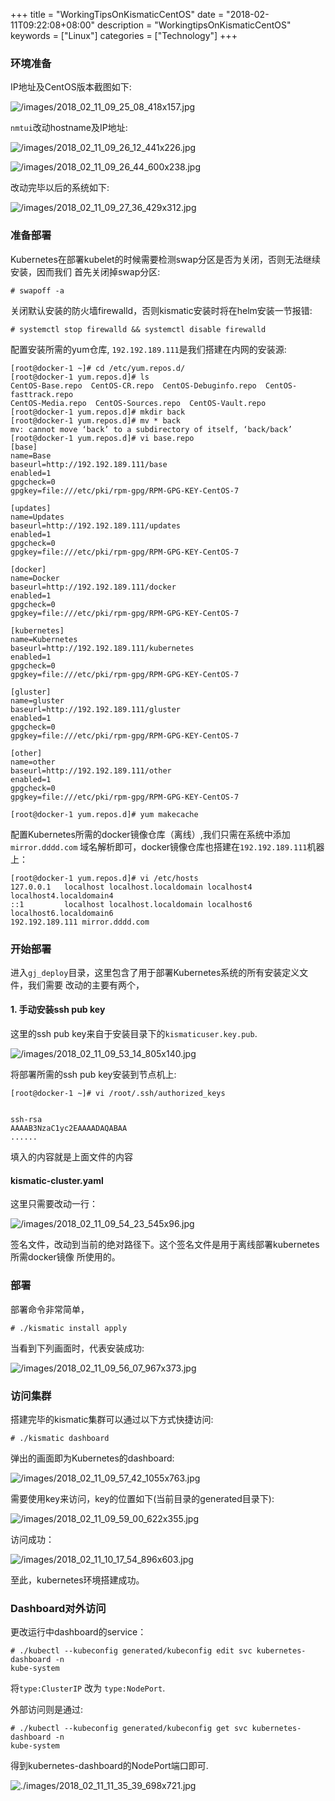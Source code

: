 +++
title = "WorkingTipsOnKismaticCentOS"
date = "2018-02-11T09:22:08+08:00"
description = "WorkingtipsOnKismaticCentOS"
keywords = ["Linux"]
categories = ["Technology"]
+++
### 环境准备
IP地址及CentOS版本截图如下:    

![/images/2018_02_11_09_25_08_418x157.jpg](/images/2018_02_11_09_25_08_418x157.jpg)

`nmtui`改动hostname及IP地址:    

![/images/2018_02_11_09_26_12_441x226.jpg](/images/2018_02_11_09_26_12_441x226.jpg)

![/images/2018_02_11_09_26_44_600x238.jpg](/images/2018_02_11_09_26_44_600x238.jpg)

改动完毕以后的系统如下:    

![/images/2018_02_11_09_27_36_429x312.jpg](/images/2018_02_11_09_27_36_429x312.jpg)

### 准备部署
Kubernetes在部署kubelet的时候需要检测swap分区是否为关闭，否则无法继续安装，因而我们
首先关闭掉swap分区:    

```
# swapoff -a
```

关闭默认安装的防火墙firewalld，否则kismatic安装时将在helm安装一节报错:    

```
# systemctl stop firewalld && systemctl disable firewalld
```

配置安装所需的yum仓库, `192.192.189.111`是我们搭建在内网的安装源:    

```
[root@docker-1 ~]# cd /etc/yum.repos.d/
[root@docker-1 yum.repos.d]# ls
CentOS-Base.repo  CentOS-CR.repo  CentOS-Debuginfo.repo  CentOS-fasttrack.repo
CentOS-Media.repo  CentOS-Sources.repo  CentOS-Vault.repo
[root@docker-1 yum.repos.d]# mkdir back
[root@docker-1 yum.repos.d]# mv * back
mv: cannot move ‘back’ to a subdirectory of itself, ‘back/back’
[root@docker-1 yum.repos.d]# vi base.repo
[base]
name=Base
baseurl=http://192.192.189.111/base
enabled=1
gpgcheck=0
gpgkey=file:///etc/pki/rpm-gpg/RPM-GPG-KEY-CentOS-7

[updates]
name=Updates
baseurl=http://192.192.189.111/updates
enabled=1
gpgcheck=0
gpgkey=file:///etc/pki/rpm-gpg/RPM-GPG-KEY-CentOS-7

[docker]
name=Docker
baseurl=http://192.192.189.111/docker
enabled=1
gpgcheck=0
gpgkey=file:///etc/pki/rpm-gpg/RPM-GPG-KEY-CentOS-7

[kubernetes]
name=Kubernetes
baseurl=http://192.192.189.111/kubernetes
enabled=1
gpgcheck=0
gpgkey=file:///etc/pki/rpm-gpg/RPM-GPG-KEY-CentOS-7

[gluster]
name=gluster
baseurl=http://192.192.189.111/gluster
enabled=1
gpgcheck=0
gpgkey=file:///etc/pki/rpm-gpg/RPM-GPG-KEY-CentOS-7

[other]
name=other
baseurl=http://192.192.189.111/other
enabled=1
gpgcheck=0
gpgkey=file:///etc/pki/rpm-gpg/RPM-GPG-KEY-CentOS-7

[root@docker-1 yum.repos.d]# yum makecache
```
配置Kubernetes所需的docker镜像仓库（离线）,我们只需在系统中添加`mirror.dddd.com`
域名解析即可，docker镜像仓库也搭建在`192.192.189.111`机器上：    

```
[root@docker-1 yum.repos.d]# vi /etc/hosts
127.0.0.1   localhost localhost.localdomain localhost4 localhost4.localdomain4
::1         localhost localhost.localdomain localhost6 localhost6.localdomain6
192.192.189.111	mirror.dddd.com
```

### 开始部署
进入`gj_deploy`目录，这里包含了用于部署Kubernetes系统的所有安装定义文件，我们需要
改动的主要有两个，

#### 1. 手动安装ssh pub key
这里的ssh pub key来自于安装目录下的`kismaticuser.key.pub`.   

![/images/2018_02_11_09_53_14_805x140.jpg](/images/2018_02_11_09_53_14_805x140.jpg)

将部署所需的ssh pub key安装到节点机上:    

```
[root@docker-1 ~]# vi /root/.ssh/authorized_keys 


ssh-rsa
AAAAB3NzaC1yc2EAAAADAQABAA
......
```
填入的内容就是上面文件的内容

#### kismatic-cluster.yaml
这里只需要改动一行：    

![/images/2018_02_11_09_54_23_545x96.jpg](/images/2018_02_11_09_54_23_545x96.jpg)

签名文件，改动到当前的绝对路径下。这个签名文件是用于离线部署kubernetes 所需docker镜像
所使用的。

### 部署
部署命令非常简单，  

```
# ./kismatic install apply
```
当看到下列画面时，代表安装成功:    

![/images/2018_02_11_09_56_07_967x373.jpg](/images/2018_02_11_09_56_07_967x373.jpg)


### 访问集群
搭建完毕的kismatic集群可以通过以下方式快捷访问:    

```
# ./kismatic dashboard
```
弹出的画面即为Kubernetes的dashboard:    

![/images/2018_02_11_09_57_42_1055x763.jpg](/images/2018_02_11_09_57_42_1055x763.jpg)

需要使用key来访问，key的位置如下(当前目录的generated目录下):    

![/images/2018_02_11_09_59_00_622x355.jpg](/images/2018_02_11_09_59_00_622x355.jpg)

访问成功：   

![/images/2018_02_11_10_17_54_896x603.jpg](/images/2018_02_11_10_17_54_896x603.jpg)


至此，kubernetes环境搭建成功。    

### Dashboard对外访问
更改运行中dashboard的service：    

```
# ./kubectl --kubeconfig generated/kubeconfig edit svc kubernetes-dashboard -n
kube-system
```
将`type:ClusterIP` 改为 `type:NodePort`.    

外部访问则是通过:    

```
# ./kubectl --kubeconfig generated/kubeconfig get svc kubernetes-dashboard -n
kube-system
```
得到kubernetes-dashboard的NodePort端口即可.    

![./images/2018_02_11_11_35_39_698x721.jpg](./images/2018_02_11_11_35_39_698x721.jpg)    
